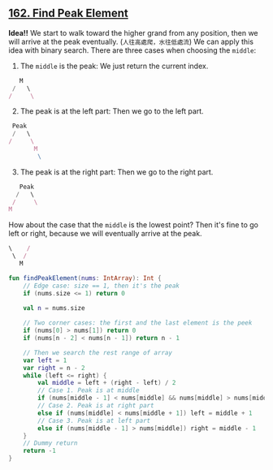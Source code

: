 ## [162. Find Peak Element](https://leetcode.com/problems/find-peak-element/description/)

**Idea!!** We start to walk toward the higher grand from any position, then we will arrive at the peak eventually. (`人往高處爬，水往低處流`) We can apply this idea with binary search. There are three cases when choosing the `middle`:

1. The `middle` is the peak: We just return the current index.
```js
   M 
 /   \
/     \
```

2. The peak is at the left part: Then we go to the left part.
```js
 Peak 
 /   \
/     \
       M 
        \ 
```
3. The peak is at the right part: Then we go to the right part.
```js
   Peak
  /   \
 /     \
M
```

How about the case that the `middle` is the lowest point? Then it's fine to go left or right, because we will eventually arrive at the peak.

```js
\    /
 \  /
   M   
```

```kotlin
fun findPeakElement(nums: IntArray): Int {
    // Edge case: size == 1, then it's the peak
    if (nums.size <= 1) return 0
    
    val n = nums.size

    // Two corner cases: the first and the last element is the peek
    if (nums[0] > nums[1]) return 0
    if (nums[n - 2] < nums[n - 1]) return n - 1

    // Then we search the rest range of array
    var left = 1
    var right = n - 2
    while (left <= right) {
        val middle = left + (right - left) / 2
        // Case 1. Peak is at middle
        if (nums[middle - 1] < nums[middle] && nums[middle] > nums[middle + 1]) return middle
        // Case 2. Peak is at right part
        else if (nums[middle] < nums[middle + 1]) left = middle + 1
        // Case 3. Peak is at left part
        else if (nums[middle - 1] > nums[middle]) right = middle - 1
    }
    // Dummy return
    return -1
}
```